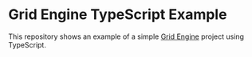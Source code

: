 # Grid Engine TypeScript Example

This repository shows an example of a simple [Grid Engine](https://github.com/Annoraaq/grid-engine) project using TypeScript.
